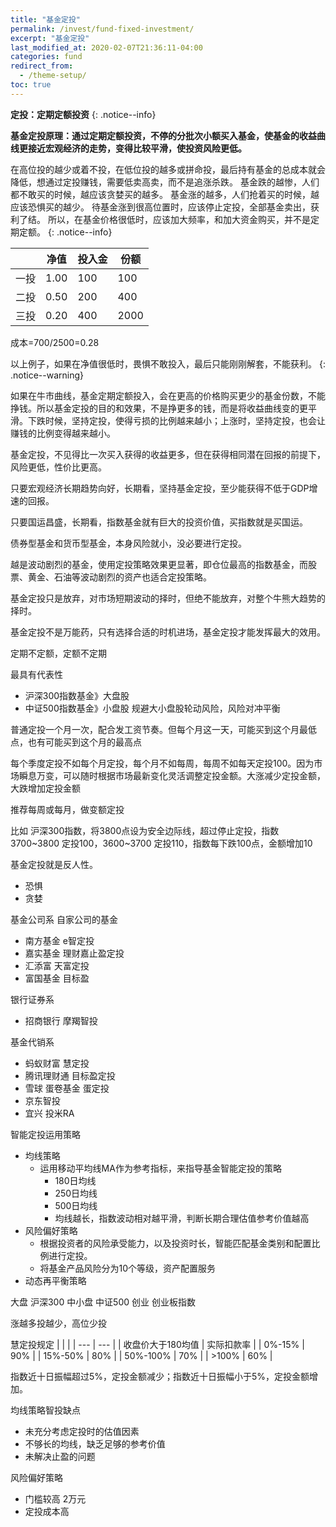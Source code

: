 ```yaml
---
title: "基金定投"
permalink: /invest/fund-fixed-investment/
excerpt: "基金定投"
last_modified_at: 2020-02-07T21:36:11-04:00
categories: fund
redirect_from:
  - /theme-setup/
toc: true
---
```


<!--
基金生财一课通
第六十课 基金定投（原理篇）
-->

**定投：定期定额投资**
{: .notice--info}

**基金定投原理：通过定期定额投资，不停的分批次小额买入基金，使基金的收益曲线更接近宏观经济的走势，变得比较平滑，使投资风险更低。**

在高位投的越少或着不投，在低位投的越多或拼命投，最后持有基金的总成本就会降低，想通过定投赚钱，需要低卖高卖，而不是追涨杀跌。
基金跌的越惨，人们都不敢买的时候，越应该贪婪买的越多。
基金涨的越多，人们抢着买的时候，越应该恐惧买的越少。
待基金涨到很高位置时，应该停止定投，全部基金卖出，获利了结。
所以，在基金价格很低时，应该加大频率，和加大资金购买，并不是定期定额。
{: .notice--info}

|  | 净值 | 投入金 | 份额 |
| --- | --- | --- | --- |
| 一投 | 1.00 | 100 | 100 |
| 二投 | 0.50 | 200 | 400 |
| 三投 | 0.20 | 400 | 2000 |

成本=700/2500=0.28

以上例子，如果在净值很低时，畏惧不敢投入，最后只能刚刚解套，不能获利。
{: .notice--warning}

如果在牛市曲线，基金定期定额投入，会在更高的价格购买更少的基金份数，不能挣钱。所以基金定投的目的和效果，不是挣更多的钱，而是将收益曲线变的更平滑。下跌时候，坚持定投，使得亏损的比例越来越小；上涨时，坚持定投，也会让赚钱的比例变得越来越小。

基金定投，不见得比一次买入获得的收益更多，但在获得相同潜在回报的前提下，风险更低，性价比更高。

只要宏观经济长期趋势向好，长期看，坚持基金定投，至少能获得不低于GDP增速的回报。

只要国运昌盛，长期看，指数基金就有巨大的投资价值，买指数就是买国运。

债券型基金和货币型基金，本身风险就小，没必要进行定投。

越是波动剧烈的基金，使用定投策略效果更显著，即仓位最高的指数基金，而股票、黄金、石油等波动剧烈的资产也适合定投策略。

基金定投只是放弃，对市场短期波动的择时，但绝不能放弃，对整个牛熊大趋势的择时。

基金定投不是万能药，只有选择合适的时机进场，基金定投才能发挥最大的效用。

<!--
基金生财一课通
第六十一课 基金定投（案例篇）
-->

定期不定额，定额不定期

最具有代表性
- 沪深300指数基金》大盘股
- 中证500指数基金》小盘股
规避大小盘股轮动风险，风险对冲平衡

普通定投一个月一次，配合发工资节奏。但每个月这一天，可能买到这个月最低点，也有可能买到这个月的最高点

每个季度定投不如每个月定投，每个月不如每周，每周不如每天定投100。因为市场瞬息万变，可以随时根据市场最新变化灵活调整定投金额。大涨减少定投金额，大跌增加定投金额

推荐每周或每月，做变额定投

比如 沪深300指数，将3800点设为安全边际线，超过停止定投，指数3700~3800 定投100，3600~3700 定投110，指数每下跌100点，金额增加10

基金定投就是反人性。
- 恐惧
- 贪婪
  
<!--
基金生财一课通
第六十二课 基金定投2.0 智能定投（上）
-->

基金公司系 自家公司的基金
  - 南方基金 e智定投
  - 嘉实基金 理财嘉止盈定投
  - 汇添富 天富定投
  - 富国基金  目标盈

银行证券系
  - 招商银行 摩羯智投

基金代销系
  - 蚂蚁财富 慧定投
  - 腾讯理财通 目标盈定投
  - 雪球 蛋卷基金 蛋定投
  - 京东智投
  - 宜兴 投米RA

智能定投运用策略
  - 均线策略
    - 运用移动平均线MA作为参考指标，来指导基金智能定投的策略
      - 180日均线
      - 250日均线
      - 500日均线
      - 均线越长，指数波动相对越平滑，判断长期合理估值参考价值越高
  - 风险偏好策略
    - 根据投资者的风险承受能力，以及投资时长，智能匹配基金类别和配置比例进行定投。
    - 将基金产品风险分为10个等级，资产配置服务
  - 动态再平衡策略

  大盘 沪深300 中小盘 中证500  创业  创业板指数

涨越多投越少，高位少投

  慧定投规定
| | |
| --- | --- |
| 收盘价大于180均值 | 实际扣款率 |
| 0%-15% |  90%  |
| 15%-50% | 80% |
| 50%-100% | 70% |
| >100% | 60% |

指数近十日振幅超过5%，定投金额减少；指数近十日振幅小于5%，定投金额增加。

均线策略智投缺点
  - 未充分考虑定投时的估值因素
  - 不够长的均线，缺乏足够的参考价值
  - 未解决止盈的问题

风险偏好策略
  - 门槛较高 2万元
  - 定投成本高

  
